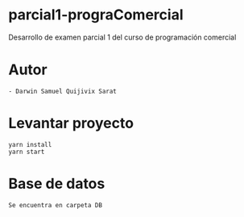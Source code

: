# parcial1-prograComercial
Desarrollo de examen parcial 1 del curso de programación comercial

# Autor
    - Darwin Samuel Quijivix Sarat
# Levantar proyecto
    yarn install
    yarn start


# Base de datos
    Se encuentra en carpeta DB